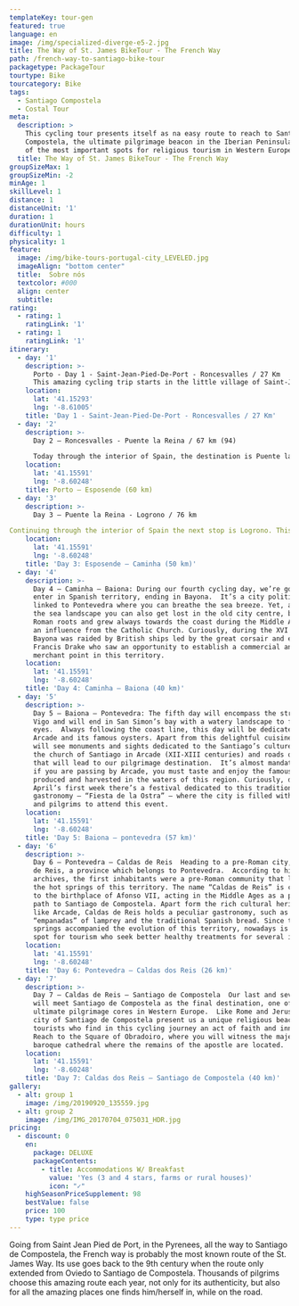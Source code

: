 ```yaml
---
templateKey: tour-gen
featured: true
language: en
image: /img/specialized-diverge-e5-2.jpg
title: The Way of St. James BikeTour - The French Way
path: /french-way-to-santiago-bike-tour
packagetype: PackageTour
tourtype: Bike
tourcategory: Bike
tags:
  - Santiago Compostela
  - Costal Tour
meta:
  description: >
    This cycling tour presents itself as na easy route to reach to Santiago de
    Compostela, the ultimate pilgrimage beacon in the Iberian Peninsula and one
    of the most important spots for religious tourism in Western Europe.
  title: The Way of St. James BikeTour - The French Way
groupSizeMax: 1
groupSizeMin: -2
minAge: 1
skillLevel: 1
distance: 1
distanceUnit: '1'
duration: 1
durationUnit: hours
difficulty: 1
physicality: 1
feature:
  image: /img/bike-tours-portugal-city_LEVELED.jpg
  imageAlign: "bottom center"
  title:  Sobre nós
  textcolor: #000
  align: center
  subtitle: 
rating:
  - rating: 1
    ratingLink: '1'
  - rating: 1
    ratingLink: '1'
itinerary:
  - day: '1'
    description: >-
      Porto - Day 1 - Saint-Jean-Pied-De-Port - Roncesvalles / 27 Km
      This amazing cycling trip starts in the little village of Saint-Jean-De-Port and this place is famous because a starting point for the Camino Francés. This road crosses the Pyrenees with several medieval streets, and this day ends in Spain, in Roncesvalles, this village is known as the first resting point for all pilgrims
    location:
      lat: '41.15293'
      lng: '-8.61005'
    title: 'Day 1 - Saint-Jean-Pied-De-Port - Roncesvalles / 27 Km'
  - day: '2'
    description: >-
      Day 2 – Roncesvalles - Puente la Reina / 67 km (94)

      Today through the interior of Spain, the destination is Puente la Reina. Prepare to see lots of nature and amazing views, during this path there is some little villages to stop. Puente la Reina lies between Pamplona and Estella on the Way of St. James pilgrimage route to Santiago de Compostela. It is the first town after the junction of the French Way the most popular route.
    location:
      lat: '41.15591'
      lng: '-8.60248'
    title: Porto – Esposende (60 km)
  - day: '3'
    description: >-
      Day 3 – Puente la Reina - Logrono / 76 km

Continuing through the interior of Spain the next stop is Logrono. This town is a centre of the trade in Rioja wine, for which the area is noted, and also produces wood, metal, and textile products. This village is also known for is Tapas offering  50 taperías (tapas restaurants) located within a four-block area near the city center. 
    location:
      lat: '41.15591'
      lng: '-8.60248'
    title: 'Day 3: Esposende – Caminha (50 km)'
  - day: '4'
    description: >-
      Day 4 – Caminha – Baiona: During our fourth cycling day, we’re going to
      enter in Spanish territory, ending in Bayona.  It’s a city politically
      linked to Pontevedra where you can breathe the sea breeze. Yet, apart from
      the sea landscape you can also get lost in the old city centre, born from
      Roman roots and grew always towards the coast during the Middle Ages, with
      an influence from the Catholic Church. Curiously, during the XVI Century,
      Bayona was raided by British ships led by the great corsair and explorer
      Francis Drake who saw an opportunity to establish a commercial and
      merchant point in this territory.
    location:
      lat: '41.15591'
      lng: '-8.60248'
    title: 'Day 4: Caminha – Baiona (40 km)'
  - day: '5'
    description: >-
      Day 5 – Baiona – Pontevedra: The fifth day will encompass the stream of
      Vigo and will end in San Simon’s bay with a watery landscape to feast our
      eyes.  Always following the coast line, this day will be dedicated to
      Arcade and its famous oysters. Apart from this delightful cuisine, you
      will see monuments and sights dedicated to the Santiago’s culture, such as
      the church of Santiago in Arcade (XII-XIII centuries) and roads or paths
      that will lead to our pilgrimage destination.  It’s almost mandatory that
      if you are passing by Arcade, you must taste and enjoy the famous oysters,
      produced and harvested in the waters of this region. Curiously, during
      April’s first week there’s a festival dedicated to this traditional
      gastronomy – “Fiesta de la Ostra” – where the city is filled with tourists
      and pilgrims to attend this event.
    location:
      lat: '41.15591'
      lng: '-8.60248'
    title: 'Day 5: Baiona – pontevedra (57 km)'
  - day: '6'
    description: >-
      Day 6 – Pontevedra – Caldas de Reis  Heading to a pre-Roman city, Caldas
      de Reis, a province which belongs to Pontevedra.  According to historical
      archives, the first inhabitants were a pre-Roman community that lived from
      the hot springs of this territory. The name “Caldas de Reis” is connected
      to the birthplace of Afonso VII, acting in the Middle Ages as a pilgrim
      path to Santiago de Compostela. Apart form the rich cultural heritage,
      like Arcade, Caldas de Reis holds a peculiar gastronomy, such as the
      “empanadas” of lamprey and the traditional Spanish bread. Since the hot
      springs accompanied the evolution of this territory, nowadays is a hot
      spot for tourism who seek better healthy treatments for several illnesses.
    location:
      lat: '41.15591'
      lng: '-8.60248'
    title: 'Day 6: Pontevedra – Caldas dos Reis (26 km)'
  - day: '7'
    description: >-
      Day 7 – Caldas de Reis – Santiago de Compostela  Our last and seventh day
      will meet Santiago de Compostela as the final destination, one of the
      ultimate pilgrimage cores in Western Europe.  Like Rome and Jerusalem, the
      city of Santiago de Compostela present us a unique religious beacon for
      tourists who find in this cycling journey an act of faith and inner-self.
      Reach to the Square of Obradoiro, where you will witness the majestic
      baroque cathedral where the remains of the apostle are located.
    location:
      lat: '41.15591'
      lng: '-8.60248'
    title: 'Day 7: Caldas dos Reis – Santiago de Compostela (40 km)'
gallery:
  - alt: group 1
    image: /img/20190920_135559.jpg
  - alt: group 2
    image: /img/IMG_20170704_075031_HDR.jpg
pricing:
  - discount: 0
    en:
      package: DELUXE
      packageContents:
        - title: Accommodations W/ Breakfast
          value: 'Yes (3 and 4 stars, farms or rural houses)'
          icon: "✓"
    highSeasonPriceSupplement: 98
    bestValue: false
    price: 100
    type: type price
---
```


Going from Saint Jean Pied de Port, in the Pyrenees, all the way to Santiago de Compostela, the French way is probably the most known route of the St. James Way. Its use goes back to the 9th century when the route only extended from Oviedo to Santiago de Compostela.
Thousands of pilgrims choose this amazing route each year, not only for its authenticity, but also for all the amazing places one finds him/herself in, while on the road.
